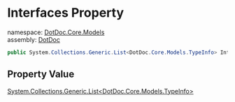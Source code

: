 ﻿# Interfaces Property

namespace: [DotDoc\.Core\.Models](../../DotDoc.Core.Models.md)<br />
assembly: [DotDoc](../../../DotDoc.md)



```csharp
public System.Collections.Generic.List<DotDoc.Core.Models.TypeInfo> Interfaces { get; };
```

## Property Value

[System\.Collections\.Generic\.List\<DotDoc\.Core\.Models\.TypeInfo\>](https://docs.microsoft.com/ja-jp/dotnet/api/System.Collections.Generic.List-1)

